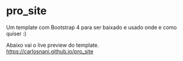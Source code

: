 # pro_site
Um template com Bootstrap 4 para ser baixado e usado onde e como quiser :)

Abaixo vai o live preview do template.<br> 
https://carlosnani.github.io/pro_site
